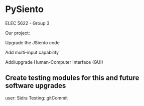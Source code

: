 # PySiento
ELEC 5622 - Group 3

Our project:

 Upgrade the JSiento code

 Add multi-input capability

 Add/upgrade Human-Computer Interface (GUI)

 Create testing modules for this and future
  software upgrades
---
user: Sidra
Testing: gitCommit
